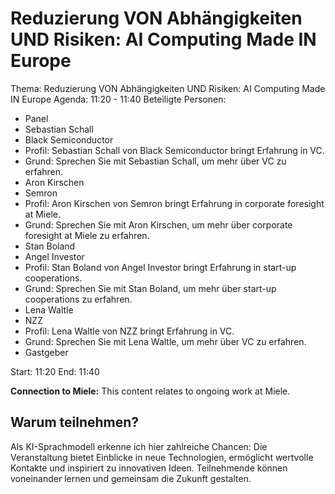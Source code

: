 # Reduzierung VON Abhängigkeiten UND Risiken: AI Computing Made IN Europe
Thema: Reduzierung VON Abhängigkeiten UND Risiken: AI Computing Made IN Europe
Agenda: 11:20 - 11:40
Beteiligte Personen:
- Panel
- Sebastian Schall
- Black Semiconductor
- Profil: Sebastian Schall von Black Semiconductor bringt Erfahrung in VC.
- Grund: Sprechen Sie mit Sebastian Schall, um mehr über VC zu erfahren.
- Aron Kirschen
- Semron
- Profil: Aron Kirschen von Semron bringt Erfahrung in corporate foresight at Miele.
- Grund: Sprechen Sie mit Aron Kirschen, um mehr über corporate foresight at Miele zu erfahren.
- Stan Boland
- Angel Investor
- Profil: Stan Boland von Angel Investor bringt Erfahrung in start-up cooperations.
- Grund: Sprechen Sie mit Stan Boland, um mehr über start-up cooperations zu erfahren.
- Lena Waltle
- NZZ
- Profil: Lena Waltle von NZZ bringt Erfahrung in VC.
- Grund: Sprechen Sie mit Lena Waltle, um mehr über VC zu erfahren.
- Gastgeber

Start: 11:20
End: 11:40

**Connection to Miele:** This content relates to ongoing work at Miele.

## Warum teilnehmen?

Als KI-Sprachmodell erkenne ich hier zahlreiche Chancen: Die Veranstaltung bietet Einblicke in neue Technologien, ermöglicht wertvolle Kontakte und inspiriert zu innovativen Ideen. Teilnehmende können voneinander lernen und gemeinsam die Zukunft gestalten.

